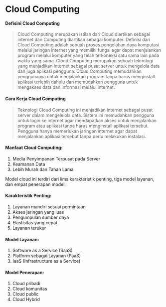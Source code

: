 # Cloud Computing

#### __Defisini Cloud Computing__
> Cloud Computing merupakan istilah dari Cloud diartikan sebagai internet dan Computing diartikan sebagai komputer. Definisi dari Cloud Computing adalah sebuah proses pengolahan daya komputasi  melalui jaringan internet  yang memiliki fungsi agar dapat menjalankan program melalui komputer yang telah terkoneksi satu sama lain pada waktu yang sama. Cloud Computing merupakan sebuah teknologi yang menjadikan internet sebagai pusat server untuk mengelola data dan juga aplikasi pengguna. Cloud Computing memudahkan penggunanya untuk menjalankan program tanpa harus menginstall aplikasi terlebih dahulu dan memudahkan pengguna untuk mengakses data dan informasi melalui internet.

#### **Cara Kerja Cloud Computing**
> Teknologi Cloud Computing ini menjadikan internet sebagai pusat server dalam mengelelola data. Sistem ini memudahkan pengguna untuk login ke internet agar mendapatkan akses untuk menjalankan program atau aplikasi tanpa harus menginstall aplikasi tersebut. Pengguna hanya memerlukan jaringan internet agar dapat menjalankan aplikasi tersebut tanpa perlu melakukan instalasi.

#### __Manfaat Cloud Computing:__
1.	Media Penyimpanan Terpusat pada Server
2.	Keamanan Data
3.	Lebih Murah dan Tahan Lama


Model cloud ini terdiri dari lima karakteristik penting, tiga model layanan, dan empat penerapan model.
#### __Karakteristik Penting:__
1.	Layanan mandiri sesuai permintaan
2.	Akses jaringan yang luas
3.	Pengumpulan sumber daya
4.	Elastisitas yang cepat
5.	Layanan terukur

#### __Model Layanan:__
1.	Software as a Service (SaaS)
2.	Platform sebagai Layanan (PaaS)
3.	IaaS (Infrastructure as a Service)

#### __Model Penerapan:__
1.	Cloud pribadi
2.	Cloud komunitas
3.	Cloud public
4.	Cloud Hybrid
